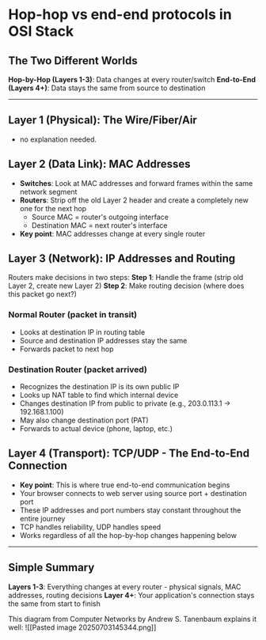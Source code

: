 
# Hop-hop vs end-end protocols in OSI Stack
## The Two Different Worlds

**Hop-by-Hop (Layers 1-3)**: Data changes at every router/switch **End-to-End (Layers 4+)**: Data stays the same from source to destination

---
## Layer 1 (Physical): The Wire/Fiber/Air
- no explanation needed.
## Layer 2 (Data Link): MAC Addresses
- **Switches**: Look at MAC addresses and forward frames within the same network segment
- **Routers**: Strip off the old Layer 2 header and create a completely new one for the next hop
    - Source MAC = router's outgoing interface
    - Destination MAC = next router's interface
- **Key point**: MAC addresses change at every single router
## Layer 3 (Network): IP Addresses and Routing
Routers make decisions in two steps:
**Step 1**: Handle the frame (strip old Layer 2, create new Layer 2) **Step 2**: Make routing decision (where does this packet go next?)
### Normal Router (packet in transit)
- Looks at destination IP in routing table
- Source and destination IP addresses stay the same
- Forwards packet to next hop
### Destination Router (packet arrived)
- Recognizes the destination IP is its own public IP
- Looks up NAT table to find which internal device
- Changes destination IP from public to private (e.g., 203.0.113.1 → 192.168.1.100)
- May also change destination port (PAT)
- Forwards to actual device (phone, laptop, etc.)
## Layer 4 (Transport): TCP/UDP - The End-to-End Connection
- **Key point**: This is where true end-to-end communication begins
- Your browser connects to web server using source port + destination port
- These IP addresses and port numbers stay constant throughout the entire journey
- TCP handles reliability, UDP handles speed
- Works regardless of all the hop-by-hop changes happening below

---
## Simple Summary
**Layers 1-3**: Everything changes at every router - physical signals, MAC addresses, routing decisions **Layer 4+**: Your application's connection stays the same from start to finish

This diagram from Computer Networks by Andrew S. Tanenbaum explains it well:
![[Pasted image 20250703145344.png]]